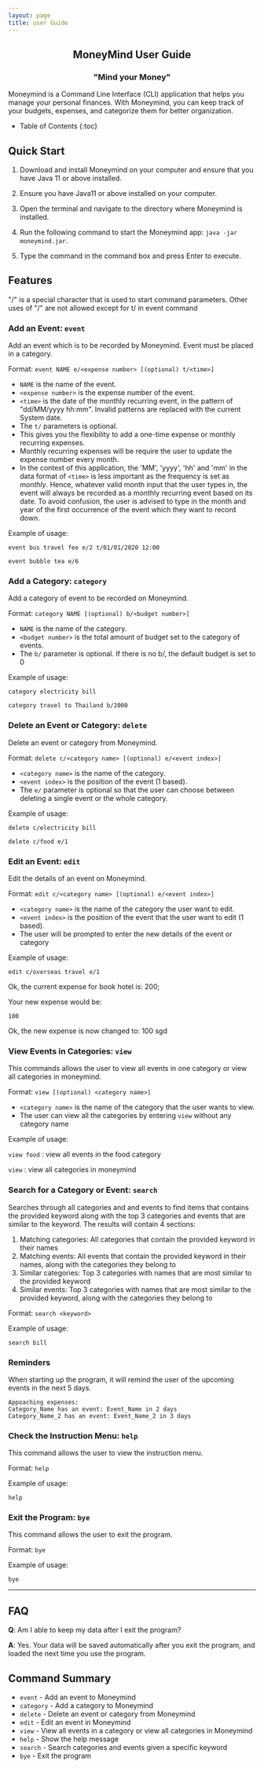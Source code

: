 ```yaml
---
layout: page
title: user Guide
---
```


<div align="center">
<h2> MoneyMind User Guide</h2>
<h3> "Mind your Money" </h3>
</div>

Moneymind is a Command Line Interface (CLI) application that helps you manage your personal finances. With Moneymind, you can keep track of your budgets, expenses, and categorize them for better organization.

* Table of Contents
{:toc}

## Quick Start

1. Download and install Moneymind on your computer and ensure that you have Java 11 or above installed.

2. Ensure you have Java11 or above installed on your computer.

3. Open the terminal and navigate to the directory where Moneymind is installed.

4. Run the following command to start the Moneymind app: `java -jar moneymind.jar`.

5. Type the command in the command box and press Enter to execute.

## Features 

"/" is a special character that is used to start command parameters. Other uses of "/" are not allowed except for t/ in event command

### Add an Event: `event`
Add an event which is to be recorded by Moneymind. Event must be placed in a category.

Format: `event NAME e/<expense number> [(optional) t/<time>]`

* `NAME` is the name of the event.
* `<expense number>` is the expense number of the event.
* `<time>` is the date of the monthly recurring event, in the pattern of "dd/MM/yyyy hh:mm". 
Invalid patterns are replaced with the current System date.
* The `t/` parameters is optional.
* This gives you the flexibility to add a one-time expense or monthly recurring expenses.
* Monthly recurring expenses will be require the user to update the expense number every month.
* In the context of this application, the 'MM', 'yyyy', 'hh' and 'mm' in the data format of `<time>` is less important
as the frequency is set as *monthly*. Hence, whatever valid month input that the user types
in, the event will always be recorded as a monthly recurring event based on its date.
To avoid confusion, the user is advised to type in the month and year of the first occurrence of the event
which they want to record down.

Example of usage:

`event bus travel fee e/2 t/01/01/2020 12:00`

`event bubble tea e/6`

### Add a Category: `category`

Add a category of event  to be recorded on Moneymind.

Format: `category NAME [(optional) b/<budget number>]`

* `NAME` is the name of the category.
* `<budget number>` is the total amount of budget 
set to the category of events.
* The `b/` parameter is optional. If there is no b/, the default budget is set to 0

Example of usage:

`category electricity bill`

`category travel to Thailand b/2000`

### Delete an Event or Category: `delete`

Delete an event or category from Moneymind.

Format: `delete c/<category name> [(optional) e/<event index>]`

* `<category name>` is the name of the category.
* `<event index>` is the position of the event (1 based).
* The `e/` parameter is optional so that the user can choose between deleting a single event or the whole category.

Example of usage:

`delete c/electricity bill`

`delete c/food e/1`

### Edit an Event: `edit`

Edit the details of an event on Moneymind.

Format: `edit c/<category name> [(optional) e/<event index>] `

* `<category name>` is the name of the category the user want to edit.
* `<event index>` is the position of the event that the user want to edit (1 based).
* The user will be prompted to enter the new details of the event or category

Example of usage:

`edit c/overseas travel e/1`

Ok, the current expense for book hotel is: 200;

Your new expense would be:

`100`

Ok, the new expense is now changed to: 100 sgd

### View Events in Categories: `view`

This commands allows the user to view all events in one category or view all categories in moneymind.

Format: `view [(optional) <category name>]`

* `<category name>` is the name of the category that the user wants to view.
* The user can view all the categories by entering `view` without any category name

Example of usage:

`view food` : view all events in the food category

`view` : view all categories in moneymind

### Search for a Category or Event: `search`

Searches through all categories and and events to find items that contains the provided keyword along with the top 3 categories and events that are similar to the keyword. The results will contain 4 sections:
1. Matching categories: All categories that contain the provided keyword in their names
2. Matching events: All events that contain the provided keyword in their names, along with the categories they belong to
3. Similar categories: Top 3 categories with names that are most similar to the provided keyword
4. Similar events: Top 3 categories with names that are most similar to the provided keyword, along with the categories they belong to

Format: `search <keyword>`

Example of usage:

`search bill`

### Reminders

When starting up the program, it will remind the user of the 
upcoming events in the next 5 days.

`Appoaching expenses:`<br>
`Category_Name has an event: Event_Name in 2 days`<br>
`Category_Name_2 has an event: Event_Name_2 in 3 days`<br>

### Check the Instruction Menu: `help`

This command allows the user to view the instruction menu.

Format: `help`

Example of usage:

`help`

### Exit the Program: `bye`

This command allows the user to exit the program.

Format: `bye`

Example of usage:

`bye`

---

## FAQ

**Q**: Am I able to keep my data after I exit the program?

**A**: Yes. Your data will be saved automatically after you exit the program, and loaded the next time you use the program.

## Command Summary

* `event` - Add an event to Moneymind
* `category` - Add a category to Moneymind
* `delete` - Delete an event or category from Moneymind
* `edit` - Edit an event in Moneymind
* `view` - View all events in a category or view all categories in Moneymind
* `help` - Show the help message
* `search` - Search categories and events given a specific keyword
* `bye` - Exit the program
